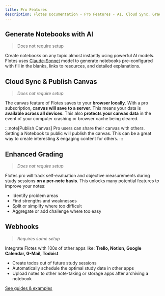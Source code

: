 ```yaml
---
title: Pro Features
description: Flotes Documentation - Pro Features - AI, Cloud Sync, Grading, Integrations
---
```


## Generate Notebooks with AI

> Does not require setup

Create notebooks on any topic almost instantly using powerful AI models. Flotes uses [Claude-Sonnet](https://www.anthropic.com/news/claude-3-5-sonnet) model to generate notebooks pre-configured with fill in the blanks, links to resources, and detailed explanations.

## Cloud Sync & Publish Canvas

> _Does not require setup_

The canvas feature of Flotes saves to your **browser locally**. With a pro subscription, **canvas will save to a server**. This means your data is **available across all devices**. This also **protects your canvas data** in the event of your computer crashing or browser cache being cleared.

:::note[Publish Canvas]
Pro users can share their canvas with others. Setting a Notebook to public will publish the canvas. This can be a great way to create interesting & engaging content for others.
:::

## Enhanced Grading

> _Does not require setup_

Flotes pro will track self-evaluation and objective measurements during study sessions **on a per-note basis**. This unlocks many potential features to improve your notes:

- Identify problem areas
- Find strengths and weaknesses
- Split or simplify where too difficult
- Aggregate or add challenge where too easy


## Webhooks

> _Requires some setup_

Integrate Flotes with 100s of other apps like: **Trello, Notion, Google Calendar, G-Mail, Todoist**

- Create todos out of future study sessions
- Automatically schedule the optimal study date in other apps
- Upload notes to other note-taking or storage apps after archiving a notebook

[See guides & examples](/reference/webhooks)

